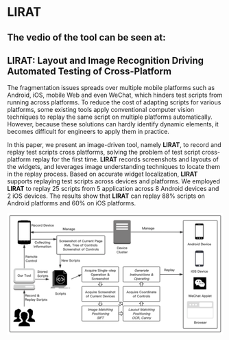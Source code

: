 # **LIRAT**

## The vedio of the tool can be seen at:

## **LIRAT**: Layout and Image Recognition Driving Automated Testing of Cross-Platform

The fragmentation issues spreads over multiple mobile platforms such as Android, iOS, mobile Web and even WeChat, which hinders test scripts from running across platforms. To reduce the cost of adapting scripts for various platforms, some existing tools apply conventional computer vision techniques to replay the same script on multiple platforms automatically. However, because these solutions can hardly identify dynamic elements, it becomes difficult for engineers to apply them in practice. 

In this paper, we present an image-driven tool, namely **LIRAT**, to record and replay test scripts cross platforms, solving the problem of test script cross-platform replay for the first time. **LIRAT** records screenshots and layouts of the widgets, and leverages image understanding techniques to locate them in the replay process. Based on accurate widget localization, **LIRAT** supports replaying test scripts across devices and platforms. We employed **LIRAT** to replay 25 scripts from 5 application across 8 Android devices and 2 iOS devices. The results show that **LIRAT** can replay 88% scripts on Android platforms and 60% on iOS platforms.

![workflow](workflow.png)
